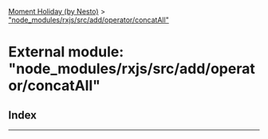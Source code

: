 [Moment Holiday (by Nesto)](../README.md) > ["node_modules/rxjs/src/add/operator/concatAll"](../modules/_node_modules_rxjs_src_add_operator_concatall_.md)

# External module: "node_modules/rxjs/src/add/operator/concatAll"

## Index

---


